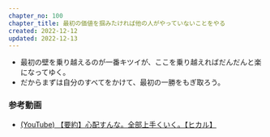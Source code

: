 ```yaml
---
chapter_no: 100
chapter_title: 最初の価値を掴みたければ他の人がやっていないことをやる
created: 2022-12-12
updated: 2022-12-13
---
```

- 最初の壁を乗り越えるのが一番キツイが、ここを乗り越えればだんだんと楽になってゆく。
- だからまずは自分のすべてをかけて、最初の一勝をもぎ取ろう。

### 参考動画
- [(YouTube) 【要約】心配すんな。全部上手くいく。【ヒカル】](https://www.youtube.com/watch?v=khsPp0SJgdw)
